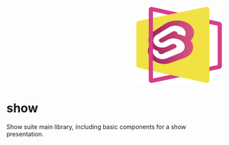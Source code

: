 <p align="right">
  <a href="./"><img alt="Show logo" src="../../logo.png" width=200></a>
</p>

# show

Show suite main library, including basic components for a show presentation.

